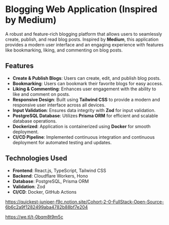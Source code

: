 # Blogging Web Application (Inspired by Medium)

A robust and feature-rich blogging platform that allows users to seamlessly create, publish, and read blog posts. Inspired by **Medium**, this application provides a modern user interface and an engaging experience with features like bookmarking, liking, and commenting on blog posts.

## Features

- **Create & Publish Blogs**: Users can create, edit, and publish blog posts.
- **Bookmarking**: Users can bookmark their favorite blogs for easy access.
- **Liking & Commenting**: Enhances user engagement with the ability to like and comment on posts.
- **Responsive Design**: Built using **Tailwind CSS** to provide a modern and responsive user interface across all devices.
- **Input Validation**: Ensures data integrity with **Zod** for input validation.
- **PostgreSQL Database**: Utilizes **Prisma ORM** for efficient and scalable database operations.
- **Dockerized**: Application is containerized using **Docker** for smooth deployment.
- **CI/CD Pipeline**: Implemented continuous integration and continuous deployment for automated testing and updates.

## Technologies Used

- **Frontend**: React.js, TypeScript, Tailwind CSS
- **Backend**: Cloudflare Workers, Hono
- **Database**: PostgreSQL, Prisma ORM
- **Validation**: Zod
- **CI/CD**: Docker, GitHub Actions

https://quickest-juniper-f9c.notion.site/Cohort-2-0-FullStack-Open-Source-6b6c2a9f1282499aba4782b88bf7e204


https://we.tl/t-0bqm8t9m5c
